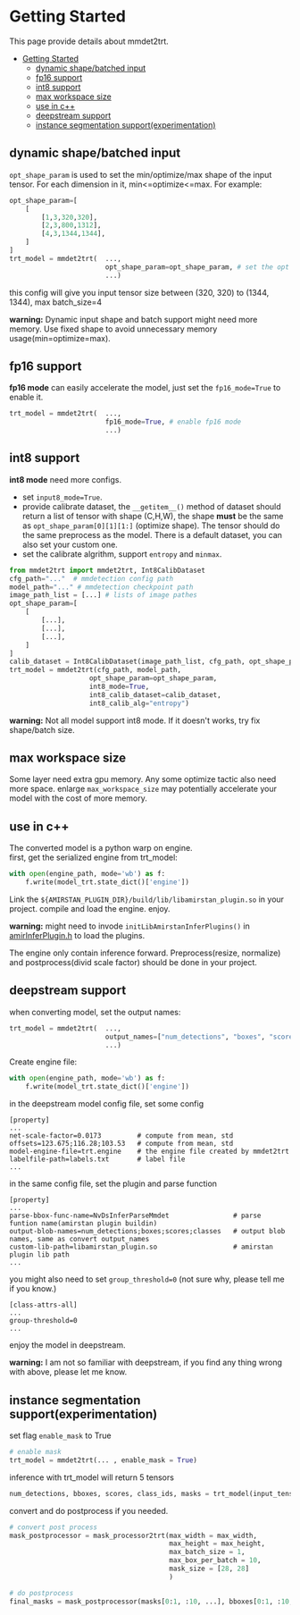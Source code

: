 # Getting Started

This page provide details about mmdet2trt.

- [Getting Started](#getting-started)
  - [dynamic shape/batched input](#dynamic-shapebatched-input)
  - [fp16 support](#fp16-support)
  - [int8 support](#int8-support)
  - [max workspace size](#max-workspace-size)
  - [use in c++](#use-in-c)
  - [deepstream support](#deepstream-support)
  - [instance segmentation support(experimentation)](#instance-segmentation-supportexperimentation)

## dynamic shape/batched input

`opt_shape_param` is used to set the min/optimize/max shape of the input tensor. For each dimension in it, min<=optimize<=max. For example:

```python
opt_shape_param=[
    [
        [1,3,320,320],
        [2,3,800,1312],
        [4,3,1344,1344],
    ]
]
trt_model = mmdet2trt(  ..., 
                        opt_shape_param=opt_shape_param, # set the opt shape
                        ...)
```

this config will give you input tensor size between (320, 320) to (1344, 1344), max batch_size=4  

**warning:**
Dynamic input shape and batch support might need more memory. Use fixed shape to avoid unnecessary memory usage(min=optimize=max).

## fp16 support

**fp16 mode** can easily accelerate the model, just set the `fp16_mode=True` to enable it.


```python
trt_model = mmdet2trt(  ..., 
                        fp16_mode=True, # enable fp16 mode 
                        ...)
```

## int8 support

**int8 mode** need more configs.  
- set `input8_mode=True`.
- provide calibrate dataset, the `__getitem__()` method of dataset should return a list of tensor with shape (C,H,W), the shape **must** be the same as `opt_shape_param[0][1][1:]` (optimize shape). The tensor should do the same preprocess as the model. There is a default dataset, you can also set your custom one.
- set the calibrate algrithm, support `entropy` and `minmax`.

```python
from mmdet2trt import mmdet2trt, Int8CalibDataset
cfg_path="..."  # mmdetection config path
model_path="..." # mmdetection checkpoint path
image_path_list = [...] # lists of image pathes
opt_shape_param=[
    [
        [...],
        [...],
        [...],
    ]
]
calib_dataset = Int8CalibDataset(image_path_list, cfg_path, opt_shape_param)
trt_model = mmdet2trt(cfg_path, model_path, 
                    opt_shape_param=opt_shape_param, 
                    int8_mode=True,
                    int8_calib_dataset=calib_dataset,
                    int8_calib_alg="entropy")
```

**warning:**
Not all model support int8 mode. If it doesn't works, try fix shape/batch size.

## max workspace size

Some layer need extra gpu memory. Any some optimize tactic also need more space. enlarge `max_workspace_size` may potentially accelerate your model with the cost of more memory.

## use in c++

The converted model is a python warp on engine.  
first, get the serialized engine from trt_model:

```python
with open(engine_path, mode='wb') as f:
    f.write(model_trt.state_dict()['engine'])
```

Link the `${AMIRSTAN_PLUGIN_DIR}/build/lib/libamirstan_plugin.so` in your project. compile and load the engine. enjoy.

**warning:**
might need to invode `initLibAmirstanInferPlugins()` in [amirInferPlugin.h](https://github.com/grimoire/amirstan_plugin/blob/master/include/plugin/amirInferPlugin.h) to load the plugins.  

The engine only contain inference forward. Preprocess(resize, normalize) and postprocess(divid scale factor) should be done in your project. 

## deepstream support

when converting model, set the output names:

```python
trt_model = mmdet2trt(  ..., 
                        output_names=["num_detections", "boxes", "scores", "classes"], # output names 
                        ...)
```

Create engine file:
```python
with open(engine_path, mode='wb') as f:
    f.write(model_trt.state_dict()['engine'])
```

in the deepstream model config file, set some config
```
[property]
...
net-scale-factor=0.0173         # compute from mean, std
offsets=123.675;116.28;103.53   # compute from mean, std
model-engine-file=trt.engine    # the engine file created by mmdet2trt
labelfile-path=labels.txt       # label file
...
```

in the same config file, set the plugin and parse function
```
[property]
...
parse-bbox-func-name=NvDsInferParseMmdet                # parse funtion name(amirstan plugin buildin)
output-blob-names=num_detections;boxes;scores;classes   # output blob names, same as convert output_names
custom-lib-path=libamirstan_plugin.so                   # amirstan plugin lib path
...
```

you might also need to set `group_threshold=0` (not sure why, please tell me if you know.)
```
[class-attrs-all]
...
group-threshold=0
...
```

enjoy the model in deepstream.

**warning:**
I am not so familiar with deepstream, if you find any thing wrong with above, please let me know.

## instance segmentation support(experimentation)

set flag `enable_mask` to True

```python
# enable mask
trt_model = mmdet2trt(... , enable_mask = True)
```

inference with trt_model will return 5 tensors

```python
num_detections, bboxes, scores, class_ids, masks = trt_model(input_tensor)
```

convert and do postprocess if you needed.

```python
# convert post process
mask_postprocessor = mask_processor2trt(max_width = max_width,
                                        max_height = max_height,
                                        max_batch_size = 1,
                                        max_box_per_batch = 10,
                                        mask_size = [28, 28]
                                        )

# do postprocess
final_masks = mask_postprocessor(masks[0:1, :10, ...], bboxes[0:1, :10, ...])
```


